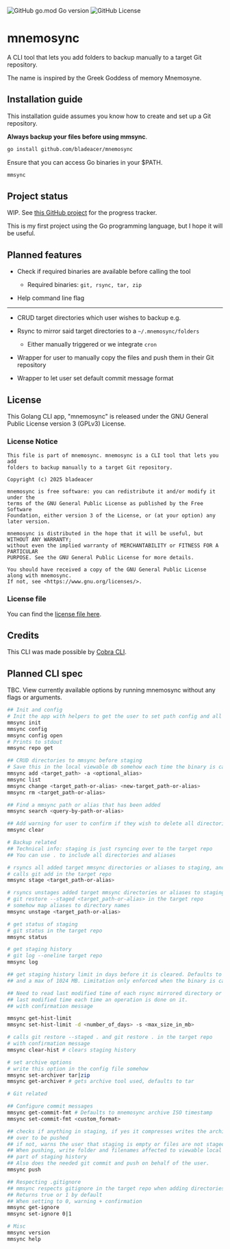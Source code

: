 ![GitHub go.mod Go version](https://img.shields.io/github/go-mod/go-version/bladeacer/mnemosync?style=for-the-badge&logo=go)
![GitHub License](https://img.shields.io/github/license/bladeacer/mnemosync?style=for-the-badge)

# mnemosync

A CLI tool that lets you add folders to backup manually to a target Git repository.

The name is inspired by the Greek Goddess of memory Mnemosyne.

## Installation guide

This installation guide assumes you know how to create and set up a Git repository.

**Always backup your files before using mmsync**.

```bash
go install github.com/bladeacer/mnemosync
```

Ensure that you can access Go binaries in your $PATH.

```bash
mmsync
```

## Project status
WIP. See [this GitHub project](https://github.com/users/bladeacer/projects/3) for
the progress tracker.

This is my first project using the Go programming language, but I hope it will
be useful.

## Planned features
- Check if required binaries are available before calling the tool
  - Required binaries: `git, rsync, tar, zip`

- Help command line flag
___
- CRUD target directories which user wishes to backup e.g.

- Rsync to mirror said target directories to a `~/.mnemosync/folders`
  - Either manually triggered or we integrate `cron`
- Wrapper for user to manually copy the files and push them in their Git repository

- Wrapper to let user set default commit message format

## License

This Golang CLI app, "mnemosync" is released under the GNU General Public
License version 3 (GPLv3) License.

### License Notice

```
This file is part of mnemosync. mnemosync is a CLI tool that lets you add
folders to backup manually to a target Git repository. 

Copyright (c) 2025 bladeacer

mnemosync is free software: you can redistribute it and/or modify it under the
terms of the GNU General Public License as published by the Free Software
Foundation, either version 3 of the License, or (at your option) any later version.

mnemosync is distributed in the hope that it will be useful, but WITHOUT ANY WARRANTY;
without even the implied warranty of MERCHANTABILITY or FITNESS FOR A PARTICULAR
PURPOSE. See the GNU General Public License for more details.

You should have received a copy of the GNU General Public License along with mnemosync.
If not, see <https://www.gnu.org/licenses/>. 
```

### License file

You can find the [license file here](./LICENSE).

## Credits

This CLI was made possible by [Cobra CLI](https://github.com/spf13/cobra).

## Planned CLI spec

TBC. View currently available options by running mnemosync without any flags or arguments.

```bash
## Init and config
# Init the app with helpers to get the user to set path config and all
mmsync init 
mmsync config
mmsync config open
# Prints to stdout
mmsync repo get

## CRUD directories to mmsync before staging
# Save this in the local viewable db somehow each time the binary is called.
mmsync add <target_path> -a <optional_alias>
mmsync list
mmsync change <target_path-or-alias> <new-target_path-or-alias>
mmsync rm <target_path-or-alias>

## Find a mmsync path or alias that has been added
mmsync search <query-by-path-or-alias>

## Add warning for user to confirm if they wish to delete all directories they added
mmsync clear

# Backup related
## Technical info: staging is just rsyncing over to the target repo
## You can use . to include all directories and aliases

# rsyncs all added target mmsync directories or aliases to staging, and then
# calls git add in the target repo
mmsync stage <target_path-or-alias> 

# rsyncs unstages added target mmsync directories or aliases to staging 
# git restore --staged <target_path-or-alias> in the target repo
# somehow map aliases to directory names
mmsync unstage <target_path-or-alias> 

# get status of staging
# git status in the target repo
mmsync status

# get staging history 
# git log --oneline target repo
mmsync log

## get staging history limit in days before it is cleared. Defaults to 7 days
## and a max of 1024 MB. Limitation only enforced when the binary is called

## Need to read last modified time of each rsync mirrored directory or save its
## last modified time each time an operation is done on it.
## with confirmation message

mmsync get-hist-limit 
mmsync set-hist-limit -d <number_of_days> -s <max_size_in_mb>

# calls git restore --staged . and git restore . in the target repo
# with confirmation message
mmsync clear-hist # clears staging history

# set archive options
# write this option in the config file somehow
mmsync set-archiver tar|zip
mmsync get-archiver # gets archive tool used, defaults to tar

# Git related

## Configure commit messages
mmsync get-commit-fmt # Defaults to mnemosync archive ISO timestamp
mmsync set-commit-fmt <custom_format>

## checks if anything in staging, if yes it compresses writes the archive file
## over to be pushed
## if not, warns the user that staging is empty or files are not staged yet
## When pushing, write folder and filenames affected to viewable local db as
## part of staging history
## Also does the needed git commit and push on behalf of the user.
mmsync push 

## Respecting .gitignore
## mmsync respects gitignore in the target repo when adding directories or aliases
## Returns true or 1 by default
## When setting to 0, warning + confirmation
mmsync get-ignore 
mmsync set-ignore 0|1

# Misc
mmsync version
mmsync help
```
